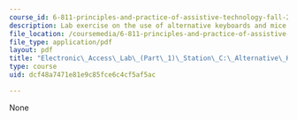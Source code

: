 ```yaml
---
course_id: 6-811-principles-and-practice-of-assistive-technology-fall-2014
description: Lab exercise on the use of alternative keyboards and mice.
file_location: /coursemedia/6-811-principles-and-practice-of-assistive-technology-fall-2014/dcf48a7471e81e9c85fce6c4cf5af5ac_MIT6_811F14_KeyboardMice.pdf
file_type: application/pdf
layout: pdf
title: "Electronic\_Access\_Lab\_(Part\_1)\_Station\_C:\_Alternative\_Keyboard/Mice"
type: course
uid: dcf48a7471e81e9c85fce6c4cf5af5ac

---
```

None